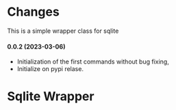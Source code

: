 # Changes 

This is a simple wrapper class for sqlite

#### **0.0.2 (2023-03-06)**

* Initialization of the first commands without bug fixing,
* Initialize on pypi relase.

# Sqlite Wrapper 